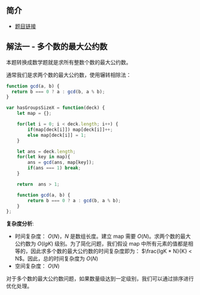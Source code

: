  
 
 
## 简介
- [题目链接](https://leetcode-cn.com/problems/x-of-a-kind-in-a-deck-of-cards/)


## 解法一 - 多个数的最大公约数
本题转换成数学题就是求所有整数个数的最大公约数。

通常我们是求两个数的最大公约数，使用辗转相除法：
```javascript
function gcd(a, b) {
  return b === 0 ? a : gcd(b, a % b);
}
```

```javascript
var hasGroupsSizeX = function(deck) {
    let map = {};

    for(let i = 0; i < deck.length; i++) {
        if(map[deck[i]]) map[deck[i]]++;
        else map[deck[i]] = 1;
    }

    let ans = deck.length;
    for(let key in map){
        ans = gcd(ans, map[key]);
        if(ans === 1) break;
    }

    return  ans > 1;

    function gcd(a, b) {
        return b === 0 ? a : gcd(b, a % b);
    }
};
```
**复杂度分析**:
- 时间复杂度： $O(N)$，$N$ 是数组长度。建立 map 需要 $O(N)$。求两个数的最大公约数为 $O(lgK)$ 级别。为了简化问题，我们假设 map 中所有元素的值都是相等的，因此求多个数的最大公约数的时间复杂度即为： $\frac{lgK * N}{K} < N$。因此，总的时间复杂度为 $O(N)$
- 空间复杂度： $O(N)$

对于多个数的最大公约数问题，如果数量级达到一定级别，我们可以通过排序进行优化处理。